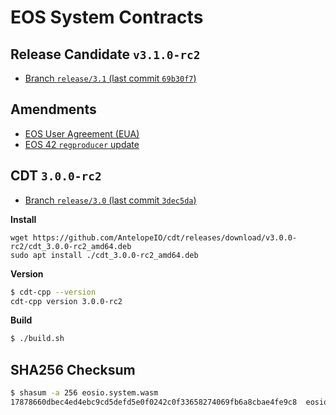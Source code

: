 # EOS System Contracts

## Release Candidate `v3.1.0-rc2`

- [Branch `release/3.1` (last commit `69b30f7`)](https://github.com/eosnetworkfoundation/eos-system-contracts/tree/release/3.1)

## Amendments

- [EOS User Agreement (EUA)](https://github.com/EOS-Mainnet/governance/blob/master/eosio.system/eosio.system-clause-constitution-rc.md)
- [EOS 42 `regproducer` update](https://github.com/eos42/regproduceupodate/blob/master/eosio.system-regproducer-rc.md)

## CDT `3.0.0-rc2`

- [Branch `release/3.0` (last commit `3dec5da`)](https://github.com/AntelopeIO/cdt/tree/release/3.0)

**Install**

```
wget https://github.com/AntelopeIO/cdt/releases/download/v3.0.0-rc2/cdt_3.0.0-rc2_amd64.deb
sudo apt install ./cdt_3.0.0-rc2_amd64.deb
```

**Version**
```bash
$ cdt-cpp --version
cdt-cpp version 3.0.0-rc2
```

**Build**
```bash
$ ./build.sh
```

## SHA256 Checksum

```bash
$ shasum -a 256 eosio.system.wasm
17878660dbec4ed4ebc9cd5defd5e0f0242c0f33658274069fb6a8cbae4fe9c8  eosio.system.wasm
```
